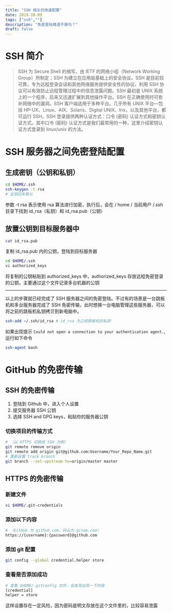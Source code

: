 ```yaml
---
title: "SSH 相关的快速配置"
date: 2019-10-09
tags: ["ssh",""]
description: "免密登陆难道不香吗？"
draft: false
---
```


# SSH 简介
>SSH 为 Secure Shell 的缩写，由 IETF 的网络小组（Network Working Group）所制定；SSH 为建立在应用层基础上的安全协议。SSH 是目前较可靠，专为远程登录会话和其他网络服务提供安全性的协议。利用 SSH 协议可以有效防止远程管理过程中的信息泄露问题。SSH 最初是 UNIX 系统上的一个程序，后来又迅速扩展到其他操作平台。SSH 在正确使用时可弥补网络中的漏洞。SSH 客户端适用于多种平台。几乎所有 UNIX 平台—包括 HP-UX、Linux、AIX、Solaris、Digital UNIX、Irix，以及其他平台，都可运行 SSH。SSH 登录提供两种认证方式：口令 (密码) 认证方式和密钥认证方式。其中口令 (密码) 认证方式是我们最常用的一种，这里介绍密钥认证方式登录到 linux/unix 的方法。

# SSH 服务器之间免密登陆配置
## 生成密钥（公钥和私钥）
```bash
cd $HOME/.ssh
ssh-keygen -t rsa
# 全部回车默认
```
参数 -t rsa 表示使用 rsa 算法进行加密，执行后，会在 / home / 当前用户 /.ssh 目录下找到 id_rsa（私钥）和 id_rsa.pub（公钥）
## 放置公钥到目标服务器中
```bash
cat id_rsa.pub
```
复制 id_rsa.pub 内的公钥，登陆到目标服务器
```bash
cd $HOME/.ssh
vi authorized_keys
```
将复制的公钥粘贴到 authorized_keys 中，authorized_keys 存放远程免密登录的公钥，主要通过这个文件记录多台机器的公钥

------

以上的步骤就已经完成了 SSH 服务器之间的免密登陆。不过有的场景是一台跳板机和多台服务器完成了 SSH 免密传输，此时想换一台电脑管理这些服务器，可以将之前的跳板机私钥拷贝到新电脑中。

```bash
ssh-add ~/.ssh/id_rsa # id_rsa 为之前跳板机的私钥
```

如果出现提示 `Could not open a connection to your authentication agent.`, 运行如下命令

```bash
ssh-agent bash
```

# GitHub 的免密传输
## SSH 的免密传输
1. 登陆到 Github 中，进入个人设置
2. 提交服务器 SSH 公钥
3. 选择 SSH and GPG keys，粘贴你的服务器公钥

### 切换项目的传输方式
```bash
# （以 HTTPS 切换成 SSH 为例）
git remote remove origin
git remote add origin git@github.com:Username/Your_Repo_Name.git
# 重新设置 track branch
git branch --set-upstream-to=origin/master master
```
## HTTPS 的免密传输
### 新建文件
```bash
vi $HOME/.git-credentials
```
### 添加以下内容
```bash
# （GitHub 为 github.com，码云为 gitee.com）
https://{username}:{password}@github.com
```
### 添加 git 配置
```bash
git config --global credential.helper store
```
### 查看是否添加成功
```bash
# 查看 $HOME/.gitconfig 文件，会发现出现一下内容
[credential]
helper = store
```
这样设置存在一定风险，因为密码是明文存放在这个文件里的，比较容易泄露